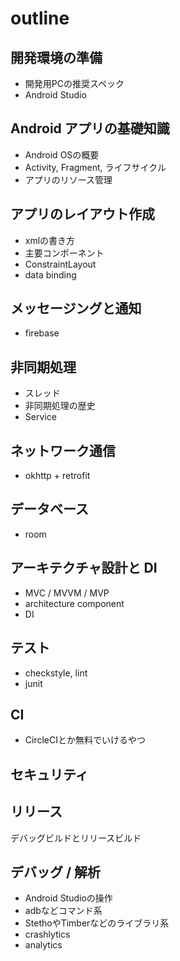 # outline

## 開発環境の準備

* 開発用PCの推奨スペック
* Android Studio

## Android アプリの基礎知識

* Android OSの概要
* Activity, Fragment, ライフサイクル
* アプリのリソース管理

## アプリのレイアウト作成

* xmlの書き方
* 主要コンポーネント
* ConstraintLayout
* data binding

## メッセージングと通知

* firebase

## 非同期処理

* スレッド
* 非同期処理の歴史
* Service

## ネットワーク通信

* okhttp + retrofit

## データベース

* room

## アーキテクチャ設計と DI

* MVC / MVVM / MVP
* architecture component
* DI

## テスト

* checkstyle, lint
* junit

## CI

* CircleCIとか無料でいけるやつ

## セキュリティ

## リリース

デバッグビルドとリリースビルド

## デバッグ / 解析

* Android Studioの操作
* adbなどコマンド系
* StethoやTimberなどのライブラリ系
* crashlytics
* analytics

